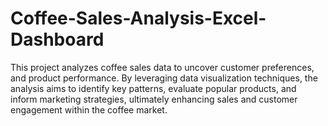 # Coffee-Sales-Analysis-Excel-Dashboard
This project analyzes coffee sales data to uncover customer preferences, and product performance. By leveraging data visualization techniques, the analysis aims to identify key patterns, evaluate popular products, and inform marketing strategies, ultimately enhancing sales and customer engagement within the coffee market.
